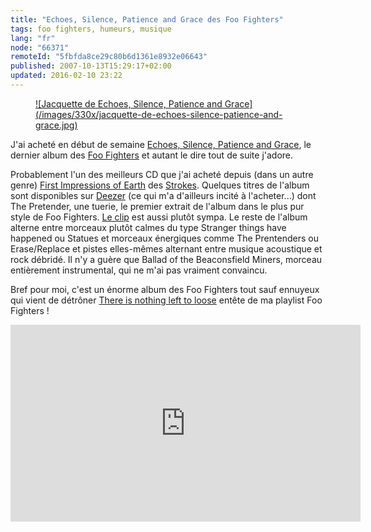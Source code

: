 ```yaml
---
title: "Echoes, Silence, Patience and Grace des Foo Fighters"
tags: foo fighters, humeurs, musique
lang: "fr"
node: "66371"
remoteId: "5fbfda8ce29c80b6d1361e8932e06643"
published: 2007-10-13T15:29:17+02:00
updated: 2016-02-10 23:22
---
```

<figure class="object-left"><a href="/images/jacquette-de-echoes-silence-patience-and-grace.jpg">![Jacquette de Echoes, Silence, Patience and Grace](/images/330x/jacquette-de-echoes-silence-patience-and-grace.jpg)
</a></figure>

J'ai acheté en début de semaine [Echoes, Silence, Patience and
Grace](http://fr.wikipedia.org/wiki/Echoes,_Silence,_Patience_and_Grace), le
dernier album des [Foo Fighters](http://foofighters.com/) et autant le dire tout
de suite j'adore.

Probablement l'un des meilleurs CD que j'ai acheté depuis (dans un autre genre)
[First Impressions of
Earth](http://fr.wikipedia.org/wiki/First_Impressions_of_Earth) des
[Strokes](http://www.thestrokes.com/). Quelques titres de l'album sont
disponibles sur [Deezer](http://www.deezer.com) (ce qui m'a d'ailleurs incité à
l'acheter...) dont The Pretender, une tuerie, le premier extrait de l'album dans
le plus pur style de Foo Fighters.  [Le clip](#clip_the_pretenders) est aussi
plutôt sympa. Le reste de l'album alterne entre morceaux plutôt calmes du type
Stranger things have happened ou Statues et morceaux énergiques comme The
Prentenders ou Erase/Replace et pistes elles-mêmes alternant entre musique
acoustique et rock débridé. Il n'y a guère que Ballad of the Beaconsfield
Miners, morceau entièrement instrumental, qui ne m'ai pas vraiment convaincu.

Bref pour moi, c'est un énorme album des Foo Fighters tout sauf ennuyeux qui
vient de détrôner [There is nothing left to
loose](http://fr.wikipedia.org/wiki/There_Is_Nothing_Left_to_Lose) entête de ma
playlist Foo Fighters&nbsp;!

<a name="clip_the_pretenders" id="clip_the_pretenders"></a>

<div class="video-container">
<iframe width="560" height="315" src="https://www.youtube-nocookie.com/embed/SBjQ9tuuTJQ?rel=0" frameborder="0" allow="autoplay; encrypted-media" allowfullscreen></iframe>
</div>
